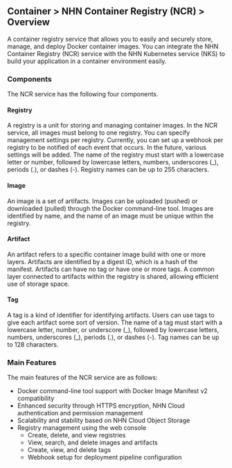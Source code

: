 ## Container > NHN Container Registry (NCR) > Overview

A container registry service that allows you to easily and securely store, manage, and deploy Docker container images. You can integrate the NHN Container Registry (NCR) service with the NHN Kubernetes service (NKS) to build your application in a container environment easily.



### Components

The NCR service has the following four components.

#### Registry

A registry is a unit for storing and managing container images. In the NCR service, all images must belong to one registry. You can specify management settings per registry. Currently, you can set up a webhook per registry to be notified of each event that occurs. In the future, various settings will be added. The name of the registry must start with a lowercase letter or number, followed by lowercase letters, numbers, underscores (\_), periods (.), or dashes (-). Registry names can be up to 255 characters.

#### Image

An image is a set of artifacts. Images can be uploaded (pushed) or downloaded (pulled) through the Docker command-line tool. Images are identified by name, and the name of an image must be unique within the registry.

#### Artifact

An artifact refers to a specific container image build with one or more layers. Artifacts are identified by a digest ID, which is a hash of the manifest. Artifacts can have no tag or have one or more tags. A common layer connected to artifacts within the registry is shared, allowing efficient use of storage space.

#### Tag

A tag is a kind of identifier for identifying artifacts. Users can use tags to give each artifact some sort of version. The name of a tag must start with a lowercase letter, number, or underscore (\_), followed by lowercase letters, numbers, underscores (\_), periods (.), or dashes (-). Tag names can be up to 128 characters.



### Main Features

The main features of the NCR service are as follows:

* Docker command-line tool support with Docker Image Manifest v2 compatibility
* Enhanced security through HTTPS encryption, NHN Cloud authentication and permission management
* Scalability and stability based on NHN Cloud Object Storage
* Registry management using the web console
    * Create, delete, and view registries
    * View, search, and delete images and artifacts
    * Create, view, and delete tags
    * Webhook setup for deployment pipeline configuration
